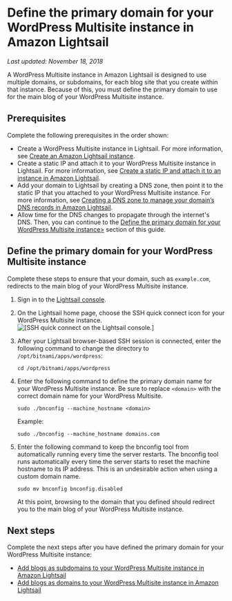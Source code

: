 # Define the primary domain for your WordPress Multisite instance in Amazon Lightsail<a name="amazon-lightsail-define-the-primary-domain-for-your-wordpress-multisite"></a>

 *Last updated: November 18, 2018* 

A WordPress Multisite instance in Amazon Lightsail is designed to use multiple domains, or subdomains, for each blog site that you create within that instance\. Because of this, you must define the primary domain to use for the main blog of your WordPress Multisite instance\.

## Prerequisites<a name="define-the-primary-domain-for-your-wordpress-multisite-prerequisites"></a>

Complete the following prerequisites in the order shown:
+ Create a WordPress Multisite instance in Lightsail\. For more information, see [Create an Amazon Lightsail instance](how-to-create-amazon-lightsail-instance-virtual-private-server-vps.md)\.
+ Create a static IP and attach it to your WordPress Multisite instance in Lightsail\. For more information, see [Create a static IP and attach it to an instance in Amazon Lightsail](lightsail-create-static-ip.md)\.
+ Add your domain to Lightsail by creating a DNS zone, then point it to the static IP that you attached to your WordPress Multisite instance\. For more information, see [Creating a DNS zone to manage your domain’s DNS records in Amazon Lightsail](lightsail-how-to-create-dns-entry.md)\.
+ Allow time for the DNS changes to propagate through the internet's DNS\. Then, you can continue to the [Define the primary domain for your WordPress Multisite instance>](#define-the-primary-domain-for-your-wordpress-multisite) section of this guide\.

## Define the primary domain for your WordPress Multisite instance<a name="define-the-primary-domain-for-your-wordpress-multisite"></a>

Complete these steps to ensure that your domain, such as `example.com`, redirects to the main blog of your WordPress Multisite instance\.

1. Sign in to the [Lightsail console](https://lightsail.aws.amazon.com/)\.

1. On the Lightsail home page, choose the SSH quick connect icon for your WordPress Multisite instance\.  
![\[SSH quick connect on the Lightsail console.\]](https://d9yljz1nd5001.cloudfront.net/en_us/a7664053563006144d6133a21b463972/images/wp-multisite-ssh-quick-connect.png)

1. After your Lightsail browser\-based SSH session is connected, enter the following command to change the directory to `/opt/bitnami/apps/wordpress`:

   ```
   cd /opt/bitnami/apps/wordpress
   ```

1. Enter the following command to define the primary domain name for your WordPress Multisite instance\. Be sure to replace `<domain>` with the correct domain name for your WordPress Multisite\.

   ```
   sudo ./bnconfig --machine_hostname <domain>
   ```

   Example:

   ```
   sudo ./bnconfig --machine_hostname domains.com
   ```

1. Enter the following command to keep the bnconfig tool from automatically running every time the server restarts\. The bnconfig tool runs automatically every time the server starts to reset the machine hostname to its IP address\. This is an undesirable action when using a custom domain name\.

   ```
   sudo mv bnconfig bnconfig.disabled
   ```

   At this point, browsing to the domain that you defined should redirect you to the main blog of your WordPress Multisite instance\.

## Next steps<a name="define-the-primary-domain-for-your-wordpress-multisite-next-steps"></a>

Complete the next steps after you have defined the primary domain for your WordPress Multisite instance:
+ [Add blogs as subdomains to your WordPress Multisite instance in Amazon Lightsail](amazon-lightsail-add-blogs-as-subdomains-to-your-wordpress-multisite.md)
+ [Add blogs as domains to your WordPress Multisite instance in Amazon Lightsail](amazon-lightsail-add-blogs-as-domains-to-your-wordpress-multisite.md)